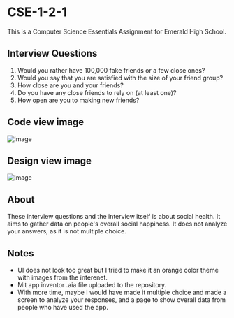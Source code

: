 # CSE-1-2-1
This is a Computer Science Essentials Assignment for Emerald High School.

## Interview Questions
1. Would you rather have 100,000 fake friends or a few close ones?
2. Would you say that you are satisfied with the size of your friend group?
3. How close are you and your friends?
4. Do you have any close friends to rely on (at least one)?
5. How open are you to making new friends?
## Code view image
![image](https://github.com/user-attachments/assets/4b502d9c-cd1a-467d-9759-a34e18844a14)

## Design view image
![image](https://github.com/user-attachments/assets/ee65f9ff-8719-42ae-bb2a-a2b1c362cd49)

## About
These interview questions and the interview itself is about social health. It aims to gather data on people's overall social happiness. It does not analyze your answers, as it is not multiple choice.

## Notes
- UI does not look too great but I tried to make it an orange color theme with images from the interenet.
- Mit app inventor .aia file uploaded to the repository.
- With more time, maybe I would have made it multiple choice and made a screen to analyze your responses, and a page to show overall data from people who have used the app.
